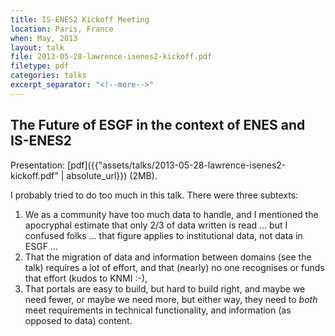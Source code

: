 ```yaml
---
title: IS-ENES2 Kickoff Meeting
location: Paris, France
when: May, 2013
layout: talk
file: 2013-05-28-lawrence-isenes2-kickoff.pdf
filetype: pdf
categories: talks
excerpt_separator: "<!--more-->"
---
```


The Future of ESGF in the context of ENES and IS-ENES2
------------------------------------------------------

Presentation: [pdf]({{"assets/talks/2013-05-28-lawrence-isenes2-kickoff.pdf" | absolute_url}}) (2MB).

I probably tried to do too much in this talk. There were three subtexts:
1. We as a community have too much data to handle, and I mentioned the apocryphal estimate that only 2/3 of data written is read ... but I confused folks ... that figure applies to institutional data, not data in ESGF ...
1. That the migration of data and information between domains (see the talk) requires a lot of effort, and that (nearly) no one recognises or funds that effort (kudos to KNMI :-),
1. That portals are easy to build, but hard to build right, and maybe we need fewer, or maybe we need more, but either way, they need to *both* meet requirements in technical functionality, and information (as opposed to data) content.
